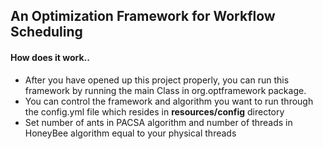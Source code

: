 ## An Optimization Framework for Workflow Scheduling

#### How does it work..
- After you have opened up this project properly, you can run this framework by running the main Class in org.optframework package.
 - You can control the framework and algorithm you want to run through the config.yml file which resides in **resources/config** directory
 - Set number of ants in PACSA algorithm and number of threads in HoneyBee algorithm equal to your physical threads 